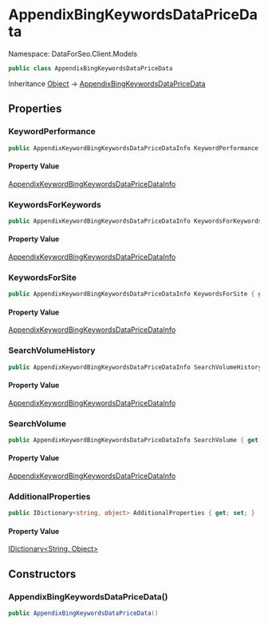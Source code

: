# AppendixBingKeywordsDataPriceData

Namespace: DataForSeo.Client.Models

```csharp
public class AppendixBingKeywordsDataPriceData
```

Inheritance [Object](https://docs.microsoft.com/en-us/dotnet/api/system.object) → [AppendixBingKeywordsDataPriceData](./dataforseo.client.models.appendixbingkeywordsdatapricedata.md)

## Properties

### **KeywordPerformance**

```csharp
public AppendixKeywordBingKeywordsDataPriceDataInfo KeywordPerformance { get; set; }
```

#### Property Value

[AppendixKeywordBingKeywordsDataPriceDataInfo](./dataforseo.client.models.appendixkeywordbingkeywordsdatapricedatainfo.md)<br>

### **KeywordsForKeywords**

```csharp
public AppendixKeywordBingKeywordsDataPriceDataInfo KeywordsForKeywords { get; set; }
```

#### Property Value

[AppendixKeywordBingKeywordsDataPriceDataInfo](./dataforseo.client.models.appendixkeywordbingkeywordsdatapricedatainfo.md)<br>

### **KeywordsForSite**

```csharp
public AppendixKeywordBingKeywordsDataPriceDataInfo KeywordsForSite { get; set; }
```

#### Property Value

[AppendixKeywordBingKeywordsDataPriceDataInfo](./dataforseo.client.models.appendixkeywordbingkeywordsdatapricedatainfo.md)<br>

### **SearchVolumeHistory**

```csharp
public AppendixKeywordBingKeywordsDataPriceDataInfo SearchVolumeHistory { get; set; }
```

#### Property Value

[AppendixKeywordBingKeywordsDataPriceDataInfo](./dataforseo.client.models.appendixkeywordbingkeywordsdatapricedatainfo.md)<br>

### **SearchVolume**

```csharp
public AppendixKeywordBingKeywordsDataPriceDataInfo SearchVolume { get; set; }
```

#### Property Value

[AppendixKeywordBingKeywordsDataPriceDataInfo](./dataforseo.client.models.appendixkeywordbingkeywordsdatapricedatainfo.md)<br>

### **AdditionalProperties**

```csharp
public IDictionary<string, object> AdditionalProperties { get; set; }
```

#### Property Value

[IDictionary&lt;String, Object&gt;](https://docs.microsoft.com/en-us/dotnet/api/system.collections.generic.idictionary-2)<br>

## Constructors

### **AppendixBingKeywordsDataPriceData()**

```csharp
public AppendixBingKeywordsDataPriceData()
```
